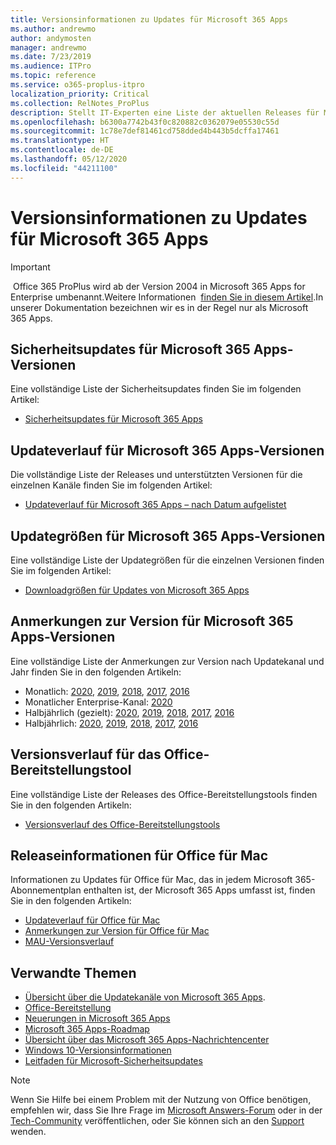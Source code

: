 ```yaml
---
title: Versionsinformationen zu Updates für Microsoft 365 Apps
ms.author: andrewmo
author: andymosten
manager: andrewmo
ms.date: 7/23/2019
ms.audience: ITPro
ms.topic: reference
ms.service: o365-proplus-itpro
localization_priority: Critical
ms.collection: RelNotes_ProPlus
description: Stellt IT-Experten eine Liste der aktuellen Releases für Microsoft 365 Apps für jeden Updatekanal sowie Links zu Anmerkungen zur Version und zum Updateverlauf zur Verfügung.
ms.openlocfilehash: b6300a7742b43f0c820882c0362079e05530c55d
ms.sourcegitcommit: 1c78e7def81461cd758dded4b443b5dcffa17461
ms.translationtype: HT
ms.contentlocale: de-DE
ms.lasthandoff: 05/12/2020
ms.locfileid: "44211100"
---
```

# <a name="release-information-for-updates-to-microsoft-365-apps"></a>Versionsinformationen zu Updates für Microsoft 365 Apps


> [!IMPORTANT]
> Office 365 ProPlus wird ab der Version 2004 in Microsoft 365 Apps for Enterprise umbenannt.Weitere Informationen  [finden Sie in diesem Artikel](https://go.microsoft.com/fwlink/p/?linkid=2123420).In unserer Dokumentation bezeichnen wir es in der Regel nur als Microsoft 365 Apps.


## <a name="security-updates-for-microsoft-365-apps-releases"></a>Sicherheitsupdates für Microsoft 365 Apps-Versionen

Eine vollständige Liste der Sicherheitsupdates finden Sie im folgenden Artikel:
 - [Sicherheitsupdates für Microsoft 365 Apps](microsoft365-apps-security-updates.md)


## <a name="update-history-for-microsoft-365-apps-releases"></a>Updateverlauf für Microsoft 365 Apps-Versionen

Die vollständige Liste der Releases und unterstützten Versionen für die einzelnen Kanäle finden Sie im folgenden Artikel:

- [Updateverlauf für Microsoft 365 Apps – nach Datum aufgelistet](update-history-microsoft365-apps-by-date.md)


 ## <a name="update-sizes-for-microsoft-365-apps-releases"></a>Updategrößen für Microsoft 365 Apps-Versionen

Eine vollständige Liste der Updategrößen für die einzelnen Versionen finden Sie im folgenden Artikel:
 - [Downloadgrößen für Updates von Microsoft 365 Apps](download-sizes-microsoft365-apps-updates.md)

## <a name="release-notes-for-microsoft-365-apps-releases"></a>Anmerkungen zur Version für Microsoft 365 Apps-Versionen

Eine vollständige Liste der Anmerkungen zur Version nach Updatekanal und Jahr finden Sie in den folgenden Artikeln:
 - Monatlich: [2020](monthly-channel-2020.md), [2019](monthly-channel-2019.md), [2018](monthly-channel-2018.md), [2017](monthly-channel-2017.md), [2016](monthly-channel-2016.md)
 - Monatlicher Enterprise-Kanal:  [2020](monthly-enterprise-channel-2020.md)
 - Halbjährlich (gezielt): [2020](semi-annual-channel-targeted-2020.md), [2019](semi-annual-channel-targeted-2019.md), [2018](semi-annual-channel-targeted-2018.md), [2017](semi-annual-channel-targeted-2017.md), [2016](semi-annual-channel-targeted-2016.md)
 - Halbjährlich: [2020](semi-annual-channel-2020.md), [2019](semi-annual-channel-2019.md), [2018](semi-annual-channel-2018.md), [2017](semi-annual-channel-2017.md), [2016](semi-annual-channel-2016.md)

 ## <a name="release-history-for-office-deployment-tool"></a>Versionsverlauf für das Office-Bereitstellungstool
 Eine vollständige Liste der Releases des Office-Bereitstellungstools finden Sie in den folgenden Artikeln:
 - [Versionsverlauf des Office-Bereitstellungstools](ODT-release-history.md)

## <a name="office-for-mac-release-information"></a>Releaseinformationen für Office für Mac

Informationen zu Updates für Office für Mac, das in jedem Microsoft 365-Abonnementplan enthalten ist, der Microsoft 365 Apps umfasst ist, finden Sie in den folgenden Artikeln:
 - [Updateverlauf für Office für Mac](update-history-office-for-mac.md)
 - [Anmerkungen zur Version für Office für Mac](release-notes-office-for-mac.md)
 - [MAU-Versionsverlauf](release-history-microsoft-autoupdate.md)


## <a name="related-topics"></a>Verwandte Themen

- [Übersicht über die Updatekanäle von Microsoft 365 Apps](https://docs.microsoft.com/deployoffice/overview-of-update-channels-for-office-365-proplus).
- [Office-Bereitstellung](https://docs.microsoft.com/deployoffice/)
- [Neuerungen in Microsoft 365 Apps](https://support.office.com/article/95c8d81d-08ba-42c1-914f-bca4603e1426)
- [Microsoft 365 Apps-Roadmap](https://products.office.com/business/office-365-roadmap)
- [Übersicht über das Microsoft 365 Apps-Nachrichtencenter](https://support.office.com/article/38fb3333-bfcc-4340-a37b-deda509c2093)
- [Windows 10-Versionsinformationen](https://www.microsoft.com/itpro/windows-10/release-information)
- [Leitfaden für Microsoft-Sicherheitsupdates](https://portal.msrc.microsoft.com/)

> [!NOTE]
> Wenn Sie Hilfe bei einem Problem mit der Nutzung von Office benötigen, empfehlen wir, dass Sie Ihre Frage im [Microsoft Answers-Forum](https://answers.microsoft.com/) oder in der [Tech-Community](https://techcommunity.microsoft.com/) veröffentlichen, oder Sie können sich an den [Support](https://support.microsoft.com/contactus) wenden.
